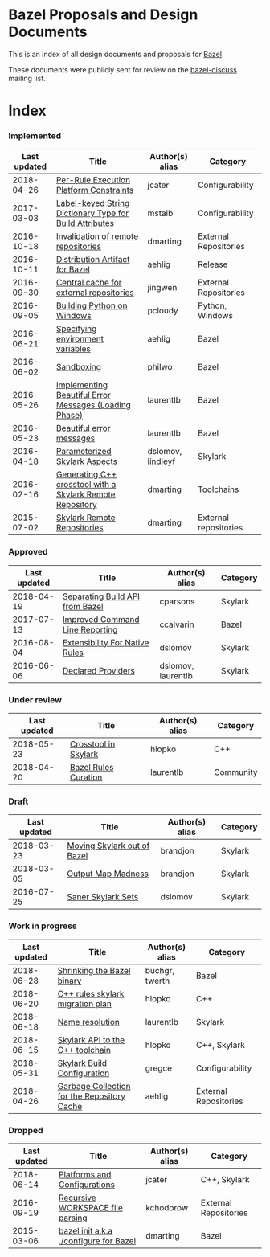 # Bazel Proposals and Design Documents

This is an index of all design documents and proposals for [Bazel](https://bazel.build).

These documents were publicly sent for review on the [bazel-discuss](https://groups.google.com/forum/#!forum/bazel-discuss) mailing list.


# Index

### Implemented

| Last updated | Title                                                                                                                                      | Author(s) alias   | Category              |
|--------------|--------------------------------------------------------------------------------------------------------------------------------------------|-------------------|-----------------------|
|   2018-04-26 | [Per-Rule Execution Platform Constraints](https://docs.google.com/document/d/1p1J2ktWTpoKvNATjC6U29vhz1_-Dgbe9YRPr5wisfzY)                 | jcater            | Configurability       |
|   2017-03-03 | [Label-keyed String Dictionary Type for Build Attributes](https://bazel.build/designs/2017/03/03/label-keyed-string-dict-type.html)        | mstaib            | Configurability       |
|   2016-10-18 | [Invalidation of remote repositories](https://bazel.build/designs/2016/10/18/repository-invalidation.html)                                 | dmarting          | External Repositories |
|   2016-10-11 | [Distribution Artifact for Bazel](https://bazel.build/designs/2016/10/11/distribution-artifact.html)                                       | aehlig            | Release               |
|   2016-09-30 | [Central cache for external repositories](https://bazel.build/designs/2016/09/30/repository-cache.html)                                    | jingwen           | External Repositories |
|   2016-09-05 | [Building Python on Windows](https://bazel.build/designs/2016/09/05/build-python-on-windows.html)                                          | pcloudy           | Python, Windows       |
|   2016-06-21 | [Specifying environment variables](https://bazel.build/designs/2016/06/21/environment.html)                                                | aehlig            | Bazel                 |
|   2016-06-02 | [Sandboxing](https://bazel.build/designs/2016/06/02/sandboxing.html)                                                                       | philwo            | Bazel                 |
|   2016-05-26 | [Implementing Beautiful Error Messages (Loading Phase)](https://bazel.build/designs/2016/05/26/implementing-beautiful-error-messages.html) | laurentlb         | Bazel                 |
|   2016-05-23 | [Beautiful error messages](https://bazel.build/designs/2016/05/23/beautiful-error-messages.html)                                           | laurentlb         | Bazel                 |
|   2016-04-18 | [Parameterized Skylark Aspects](https://bazel.build/designs/skylark/parameterized-aspects.html)                                            | dslomov, lindleyf | Skylark               |
|   2016-02-16 | [Generating C++ crosstool with a Skylark Remote Repository](https://bazel.build/designs/2016/02/16/cpp-autoconf.html)                      | dmarting          | Toolchains            |
|   2015-07-02 | [Skylark Remote Repositories](https://bazel.build/designs/2015/07/02/skylark-remote-repositories.html)                                     | dmarting          | External repositories |

### Approved

| Last updated | Title                                                                                                              | Author(s) alias    | Category |
|--------------|--------------------------------------------------------------------------------------------------------------------|--------------------|----------|
|   2018-04-19 | [Separating Build API from Bazel](https://docs.google.com/document/d/1UDEpjP_qWQRYsPRvx7TOsdB8J4o5khfhzGcWplW7zzI) | cparsons           | Skylark  |
|   2017-07-13 | [Improved Command Line Reporting](https://bazel.build/designs/2017/07/13/improved-command-line-reporting.html)     | ccalvarin          | Bazel    |
|   2016-08-04 | [Extensibility For Native Rules](https://bazel.build/designs/2016/08/04/extensibility-for-native-rules.html)       | dslomov            | Skylark  |
|   2016-06-06 | [Declared Providers](https://bazel.build/designs/skylark/declared-providers.html)                                  | dslomov, laurentlb | Skylark  |

### Under review

| Last updated | Title                                                                                                   | Author(s) alias | Category  |
|--------------|---------------------------------------------------------------------------------------------------------|-----------------|-----------|
|   2018-05-23 | [Crosstool in Skylark](https://docs.google.com/document/d/1Nqf16jqDGWSrPp4VuRxh0iNnVBoAXsO0meDH69J9xoc) | hlopko          | C++       |
|   2018-04-20 | [Bazel Rules Curation](https://docs.google.com/document/d/1oYQ-cqmqrpVE02rphobn4F_Q-lqvch4IiUlqEy9q2Fs) | laurentlb       | Community |

### Draft

| Last updated | Title                                                                                                                           | Author(s) alias | Category |
|--------------|---------------------------------------------------------------------------------------------------------------------------------|-----------------|----------|
|   2018-03-23 | [Moving Skylark out of Bazel](https://docs.google.com/document/d/15ysfoMXRqZDdz0OOY1mtpeWd7LjDnXKl4fOVSLGACAY/edit?usp=sharing) | brandjon        | Skylark  |
|   2018-03-05 | [Output Map Madness](https://docs.google.com/document/d/1ic9lJPn-0VqgKcqSbclVWwYDW2eiV-9k6ZUK_xE6H5E/edit)                      | brandjon        | Skylark  |
|   2016-07-25 | [Saner Skylark Sets](https://bazel.build/designs/skylark/saner-skylark-sets.html)                                               | dslomov         | Skylark  |

### Work in progress

| Last updated | Title                                                                                                                           | Author(s) alias | Category              |
|--------------|---------------------------------------------------------------------------------------------------------------------------------|-----------------|-----------------------|
|   2018-06-28 | [Shrinking the Bazel binary](https://docs.google.com/document/d/1Igmv-2GfXkoVFWTXvBYPeniQom8nLAwzqzridDlBIS4/edit)              | buchgr, twerth  | Bazel                 |
|   2018-06-20 | [C++ rules skylark migration plan](https://docs.google.com/document/d/1Adqu7--verca4gCh3ZdnVMjjCz4VzurHxKEZAh9u03E)             | hlopko          | C++                   |
|   2018-06-18 | [Name resolution](https://docs.google.com/document/d/1-atlB3j59XqKTDIE8ibBDT_cVAp_QGFQoDwdm3ITVG0)                              | laurentlb       | Skylark               |
|   2018-06-15 | [Skylark API to the C++ toolchain](https://docs.google.com/document/d/1M8JA7kzZnWpLZ3WEX9rp6k2u_nlwE8smsHYgVTSSJ9k)             | hlopko          | C++, Skylark          |
|   2018-05-31 | [Skylark Build Configuration](https://docs.google.com/document/d/1vc8v-kXjvgZOdQdnxPTaV0rrLxtP2XwnD2tAZlYJOqw)                  | gregce          | Configurability       |
|   2018-04-26 | [Garbage Collection for the Repository Cache](https://docs.google.com/document/d/1IuciCmnY0Z9naciq10G2zb94mCb9xfpFLh5ZIgMcPqU/) | aehlig          | External Repositories |

### Dropped

| Last updated | Title                                                                                                           | Author(s) alias | Category              |
|--------------|-----------------------------------------------------------------------------------------------------------------|-----------------|-----------------------|
|   2018-06-14 | [Platforms and Configurations](https://docs.google.com/document/d/1XyGTHgcfI9aL-JHpC-xMztEPZQauXhFzBZXTKMbgFRw) | jcater          | C++, Skylark          |
|   2016-09-19 | [Recursive WORKSPACE file parsing](https://bazel.build/designs/2016/09/19/recursive-ws-parsing.html)            | kchodorow       | External Repositories |
|   2015-03-06 | [bazel init a.k.a ./configure for Bazel](https://bazel.build/designs/2015/03/06/bazel-init.html)                | dmarting        | Bazel                 |

